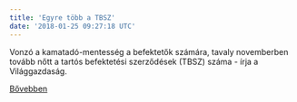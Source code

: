 ```yaml
---
title: 'Egyre több a TBSZ'
date: '2018-01-25 09:27:18 UTC'
---
```


Vonzó a kamatadó-mentesség a befektetők számára, tavaly novemberben tovább nőtt a tartós befektetési szerződések (TBSZ) száma - írja a Világgazdaság.


[Bővebben](http://ift.tt/2E78YVT)
